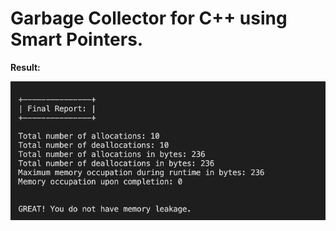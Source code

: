 # Garbage Collector for C++ using Smart Pointers.

**Result:**

 ![report](https://github.com/manoj-aryal/Garbage-Collector-CPP/blob/master/report.png)
